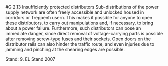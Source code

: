 #G 2.13 Insufficiently protected distributors
Sub-distributions of the power supply network are often freely accessible and unlocked housed in corridors or Treppenh usern. This makes it possible for anyone to open these distributors, to carry out manipulations and, if necessary, to bring about a power failure. Furthermore, such distributors can pose an immediate danger, since direct removal of voltage-carrying parts is possible after removing screw-type fuses and their sockets. Open doors on the distributor rails can also hinder the traffic route, and even injuries due to jamming and pinching at the shearing edges are possible.

Stand: 9. EL Stand 2007



